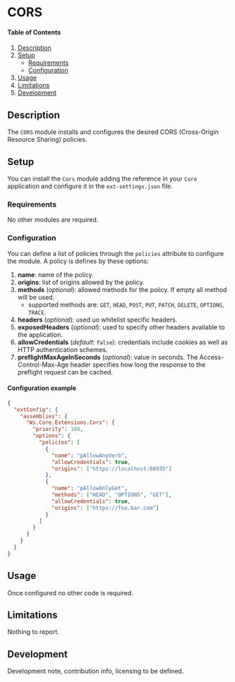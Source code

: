 # CORS

#### Table of Contents

1. [Description](#description)
1. [Setup](#setup)
   - [Requirements](#setup-requirements)
   - [Configuration](#setup-configuration)
1. [Usage](#usage)
1. [Limitations](#limitations)
1. [Development](#development)

## <a id="description"></a>Description

The `CORS` module installs and configures the desired CORS (Cross-Origin Resource Sharing) policies.

## <a id="setup"></a>Setup

You can install the `Cors` module adding the reference in your `Core` application and configure it in the `ext-settings.json` file.

### <a id="setup-requirements"></a>Requirements

No other modules are required.

### <a id="setup-configuration"></a>Configuration

You can define a list of policies through the `policies` attribute to configure the module.
A policy is defines by these options:

1. **name**: name of the policy.
1. **origins**: list of origins allowed by the policy.
1. **methods** (_optional_): allowed methods for the policy. If empty all method will be used.
   - supported methods are: `GET`, `HEAD`, `POST`, `PUT`, `PATCH`, `DELETE`, `OPTIONS`, `TRACE`.
1. **headers** (_optional_): used uo whitelist specific headers.
1. **exposedHeaders** (_optional_): used to specify other headers available to the application.
1. **allowCredentials** (_default_: `false`): credentials include cookies as well as HTTP authentication schemes.
1. **preflightMaxAgeInSeconds** (_optional_): value in seconds. The Access-Control-Max-Age header specifies how long the response to the preflight request can be cached.

#### Configuration example

```json
{
  "extConfig": {
    "assemblies": {
      "Ws.Core.Extensions.Cors": {
        "priority": 100,
        "options": {
          "policies": [
            {
              "name": "pAllowAnyVerb",
              "allowCredentials": true,
              "origins": ["https://localhost:60935"]
            },
            {
              "name": "pAllowOnlyGet",
              "methods": ["HEAD", "OPTIONS", "GET"],
              "allowCredentials": true,
              "origins": ["https://foo.bar.com"]
            }
          ]
        }
      }
    }
  }
}
```

## <a id="usage"></a>Usage

Once configured no other code is required.

## <a id="limitations"></a>Limitations

Nothing to report.

## <a id="development"></a>Development

Development note, contribution info, licensing to be defined.
